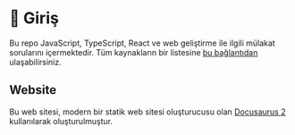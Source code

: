 # 👋 Giriş

Bu repo JavaScript, TypeScript, React ve web geliştirme ile ilgili mülakat sorularını içermektedir.
Tüm kaynakların bir listesine [bu bağlantıdan](https://front-end-mulakat-sorulari.vercel.app/) ulaşabilirsiniz.

## Website

Bu web sitesi, modern bir statik web sitesi oluşturucusu olan [Docusaurus 2](https://docusaurus.io/) kullanılarak oluşturulmuştur.

